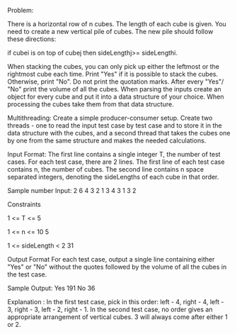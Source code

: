Problem:

There is a horizontal row of n cubes. The length of each cube is given. You need to create
a new vertical pile of cubes. The new pile should follow these directions: 

if cubei
is on top of cubej then sideLengthj>= sideLengthi.

When stacking the cubes, you can only pick up either the leftmost or the rightmost cube each time. Print "Yes" if it is possible to stack the cubes. Otherwise, print "No". Do not print the quotation marks. After every "Yes"/ "No" print the volume of all the cubes.
When parsing the inputs create an object for every cube and put it into a data structure of your choice. When processing the cubes take them from that data structure.

Multithreading: Create a simple producer-consumer setup. Create two threads - one to read the input test case by test case and to store it in the data structure with the cubes, and a second thread that takes the cubes one by one from the same structure and makes the needed calculations.

Input Format:
The first line contains a single integer T, the number of test cases.
For each test case, there are 2 lines.
The first line of each test case contains n, the number of cubes.
The second line contains n space separated integers, denoting the sideLengths of each
cube in that order.

Sample number Input:
2
6
4 3 2 1 3 4
3
1 3 2

Constraints

1 <= T <= 5

1 <= n <= 10
5

1 <= sideLength < 2
31

Output Format
For each test case, output a single line containing either "Yes" or "No" without the quotes
followed by the volume of all the cubes in the test case.

Sample Output:
Yes 191
No 36

Explanation :
In the first test case, pick in this order: left - 4, right - 4, left - 3, right - 3, left - 2, right - 1.
In the second test case, no order gives an appropriate arrangement of vertical cubes. 3 will always come after either 1 or 2.

